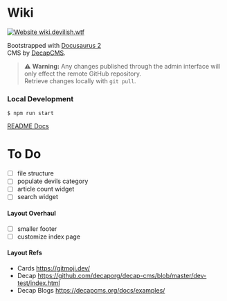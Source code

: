 # Wiki

[![Website wiki.devilish.wtf](https://img.shields.io/website-up-down-green-red/http/wiki.devilish.wtf.svg)](http://wiki.devilish.wtf/)

Bootstrapped with [Docusaurus 2](https://docusaurus.io/)  
CMS by [DecapCMS](https://decapcms.org/).

> ⚠ **Warning:** Any changes published through the admin interface will only effect the remote GitHub repository.  
> Retrieve changes locally with `git pull`.

### Local Development

```
$ npm run start
```

[README Docs](/reference/README.md)

# To Do

- [ ] file structure
- [ ] populate devils category
- [ ] article count widget
- [ ] search widget

#### Layout Overhaul

- [ ] smaller footer
- [ ] customize index page

#### Layout Refs

- Cards https://gitmoji.dev/
- Decap https://github.com/decaporg/decap-cms/blob/master/dev-test/index.html
- Decap Blogs https://decapcms.org/docs/examples/
